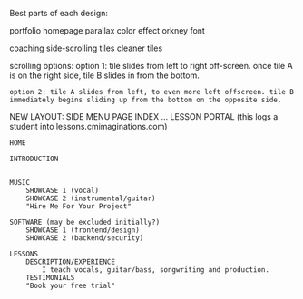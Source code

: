 Best parts of each design:

portfolio
    homepage
    parallax color effect
    orkney font

coaching
    side-scrolling tiles
    cleaner tiles

scrolling options:
    option 1: tile slides from left to right off-screen. once tile A is on the right side, tile B slides in from the bottom.

    option 2: tile A slides from left, to even more left offscreen. tile B immediately begins sliding up from the bottom on the opposite side.


NEW LAYOUT:
    SIDE MENU
        PAGE INDEX
            ...
        LESSON PORTAL (this logs a student into lessons.cmimaginations.com)
    
    HOME 
    
    INTRODUCTION
        
    
    MUSIC
        SHOWCASE 1 (vocal)
        SHOWCASE 2 (instrumental/guitar)
        "Hire Me For Your Project"
    
    SOFTWARE (may be excluded initially?)
        SHOWCASE 1 (frontend/design)
        SHOWCASE 2 (backend/security)
    
    LESSONS
        DESCRIPTION/EXPERIENCE
            I teach vocals, guitar/bass, songwriting and production.
        TESTIMONIALS
        "Book your free trial"

